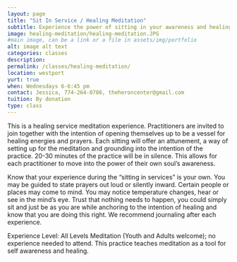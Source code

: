 ```yaml
---
layout: page
title: "Sit In Service / Healing Meditation"
subtitle: Experience the power of sitting in your awareness and healing prayers
image: healing-meditation/healing-meditation.JPG
#main image, can be a link or a file in assets/img/portfolio
alt: image alt text
categories: classes
description:
permalink: /classes/healing-meditation/
location: westport
yurt: true
when: Wednesdays 6-6:45 pm
contact: Jessica, 774-264-0786, theheroncenter@gmail.com 
tuition: By donation
type: class
---
```


This is a healing service meditation experience. Practitioners are invited to join together with the intention of opening themselves up to be a vessel for healing energies and prayers. Each sitting will offer an attunement, a way of setting up for the meditation and grounding into the intention of the practice. 20-30 minutes of the practice will be in silence. This allows for each practitioner to move into the power of their own soul’s awareness. 

Know that your experience during the “sitting in services” is your own. You may be guided to state prayers out loud or silently inward. Certain people or places may come to mind. You may notice temperature changes, hear or see in the mind’s eye. Trust that nothing needs to happen, you could simply sit and just be as you are while anchoring to the intention of healing and know that you are doing this right. We recommend journaling after each experience.

Experience Level: All Levels Meditation (Youth and Adults welcome); no experience needed to attend. This practice teaches meditation as a tool for self awareness and healing.